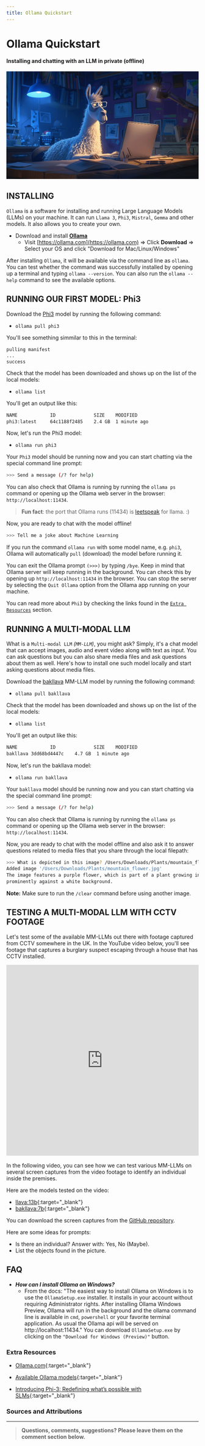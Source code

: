 ```yaml
---
title: Ollama Quickstart
---
```


# Ollama Quickstart

#### Installing and chatting with an LLM in private (offline)

![](./assets/ollama.png)

## INSTALLING

  `Ollama` is a software for installing and running Large Language Models (LLMs) on your machine. It can run `Llama 3`, `Phi3`, `Mistral`, `Gemma` and other models. It also allows you to create your own.

  - Download and install [**Ollama**](https://ollama.com/)
    - Visit [https://ollama.com](https://ollama.com) => Click **Download** => Select your OS and click "Download for Mac/Linux/Windows"

  After installing `Ollama`, it will be available via the command line as `ollama`. You can test whether the command was successfully installed by opening up a terminal and typing `ollama --version`. You can also run the `ollama --help` command to see the available options.  

## RUNNING OUR FIRST MODEL: Phi3

  Download the [Phi3](https://azure.microsoft.com/en-us/products/phi-3) model by running the following command:

  - `ollama pull phi3`

  You'll see something simmilar to this in the terminal:

  ```shell
  pulling manifest
  ...
  success
  ```

  Check that the model has been downloaded and shows up on the list of the local models:

  - `ollama list`

  You'll get an output like this:

  ```bash
  NAME            ID              SIZE    MODIFIED     
  phi3:latest     64c1188f2485    2.4 GB  1 minute ago
  ```

  Now, let's run the Phi3 model:

  - `ollama run phi3`

  Your `Phi3` model should be running now and you can start chatting via the special command line prompt:

  ```bash
  >>> Send a message (/? for help)
  ```

  You can also check that Ollama is running by running the `ollama ps` command or opening up the Ollama web server in the browser: `http://localhost:11434`.

  > **Fun fact**: the port that Ollama runs (11434) is [leetspeak](https://www.wikiwand.com/en/Leet) for llama. :)

  Now, you are ready to chat with the model offline!

  ```bash
  >>> Tell me a joke about Machine Learning
  ```

  If you run the command `ollama run` with some model name, e.g. `phi3`, Ollama will automatically `pull` (download) the model before running it.

  You can exit the Ollama prompt `(>>>)` by typing `/bye`. Keep in mind that Ollama server will keep running in the background. You can check this by opening up `http://localhost:11434` in the browser. You can stop the server by selecting the `Quit Ollama` option from the Ollama app running on your machine.

  You can read more about `Phi3` by checking the links found in the [`Extra Resources`](#extra-resources) section.

## RUNNING A MULTI-MODAL LLM

  What is a `Multi-modal LLM` _(`MM-LLM`)_, you might ask? Simply, it's a chat model that can accept images, audio and event video along with text as input. You can ask questions but you can also share media files and ask questions about them as well. Here's how to install one such model locally and start asking questions about media files.

  Download the [bakllava](#) MM-LLM model by running the following command:

  - `ollama pull bakllava`

  Check that the model has been downloaded and shows up on the list of the local models:

  - `ollama list`

  You'll get an output like this:

  ```bash
  NAME            ID              SIZE    MODIFIED    
  bakllava 3dd68bd4447c    4.7 GB  1 minute ago
  ```

  Now, let's run the bakllava model:

  - `ollama run bakllava`

  Your `bakllava` model should be running now and you can start chatting via the special command line prompt:

  ```bash
  >>> Send a message (/? for help)
  ```

  You can also check that Ollama is running by running the `ollama ps` command or opening up the Ollama web server in the browser: `http://localhost:11434`.

  Now, you are ready to chat with the model offline and also ask it to answer questions related to media files that you share through the local filepath:

  ```bash
  >>> What is depicted in this image? /Users/Downloads/Plants/mountain_flower.jpg
  Added image '/Users/Downloads/Plants/mountain_flower.jpg'
  The image features a purple flower, which is part of a plant growing in the wild. It is surrounded by lush green foliage and is sitting 
  prominently against a white background.
  ```

  **Note:** Make sure to run the `/clear` command before using another image.

## TESTING A MULTI-MODAL LLM WITH CCTV FOOTAGE 

  Let's test some of the available MM-LLMs out there with footage captured from CCTV somewhere in the UK. In the YouTube video below, you'll see footage that captures a burglary suspect escaping through a house that has CCTV installed.

  <iframe width="100%" height="500" src="https://www.youtube.com/embed/AKOnSEDDzDM?si=z4enwb-_eZRbxz0k" title="YouTube video player" frameborder="0" allow="accelerometer; autoplay; clipboard-write; encrypted-media; gyroscope; picture-in-picture; web-share" referrerpolicy="strict-origin-when-cross-origin" allowfullscreen></iframe>

  In the following video, you can see how we can test various MM-LLMs on several screen captures from the video footage to identify an individual inside the premises.

  Here are the models tested on the video:

  - [llava:13b](https://ollama.com/library/llava){:target="_blank"}
  - [bakllava:7b](https://ollama.com/library/bakllava){:target="_blank"}

  You can download the screen captures from the [GitHub repository](https://github.com/in-tech-gration/WDX-180/tree/main/curriculum/modules/computer_science/artificial_intelligence/llm/ollama/quickstart/assets/burglary/).

  Here are some ideas for prompts:

  - Is there an individual? Answer with: Yes, No (Maybe).
  - List the objects found in the picture.

## FAQ

  - ___How can I install Ollama on Windows?___
    - From the docs: "The easiest way to install Ollama on Windows is to use the `OllamaSetup.exe` installer. It installs in your account without requiring Administrator rights. After installing Ollama Windows Preview, Ollama will run in the background and the ollama command line is available in `cmd`, `powershell` or your favorite terminal application. As usual the Ollama api will be served on http://localhost:11434." You can download `OllamaSetup.exe` by clicking on the `"Download for Windows (Preview)"` button.

### Extra Resources

  - [Ollama.com](https://ollama.com/){:target="_blank"}

  - [Available Ollama models](https://ollama.com/library){:target="_blank"}

  - [Introducing Phi-3: Redefining what’s possible with SLMs](https://azure.microsoft.com/en-us/blog/introducing-phi-3-redefining-whats-possible-with-slms/){:target="_blank"}

### Sources and Attributions

---

> **Questions, comments, suggestions? Please leave them on the comment section below.**

<script src="https://utteranc.es/client.js"
  repo="in-tech-gration/WDX-180"
  issue-term="pathname"
  theme="github-dark"
  crossorigin="anonymous"
  async>
</script>